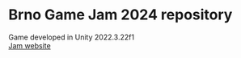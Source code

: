 # Brno Game Jam 2024 repository

Game developed in Unity 2022.3.22f1  
[Jam website](https://itch.io/jam/brno-game-jam-2024)
